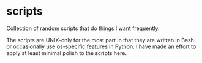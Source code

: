 # scripts

Collection of random scripts that do things I want frequently.

The scripts are UNIX-only for the most part in that they are written in
Bash or occasionally use os-specific features in Python. I have made an
effort to apply at least minimal polish to the scripts here.
